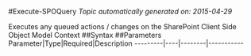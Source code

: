 #Execute-SPOQuery
*Topic automatically generated on: 2015-04-29*

Executes any queued actions / changes on the SharePoint Client Side Object Model Context
##Syntax
##Parameters
Parameter|Type|Required|Description
---------|----|--------|-----------
<!-- Ref: A8BD2B391E586CFDFE2B88449AD2E957 -->